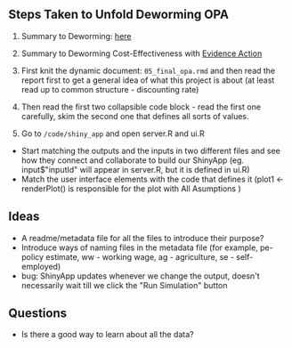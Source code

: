 ## Steps Taken to Unfold Deworming OPA

1. Summary to Deworming: [here](https://github.com/BITSS-OPA/Tutorials/blob/master/Summaries/Deworming/Deworm%20the%20World%20-%20summary.md)

2. Summary to Deworming Cost-Effectiveness with [Evidence Action](https://github.com/BITSS-OPA/Tutorials/blob/master/Summaries/Deworming/Deworming%20Cost-Effectiveness%20-%20summary.md)

3. First knit the dynamic document: `05_final_opa.rmd` and then read the report first to get a general idea of what this project is about (at least read up to common structure - discounting rate)

4. Then read the first two collapsible code block - read the first one carefully, skim the second one that defines all sorts of values.

5. Go to `/code/shiny_app` and open server.R and ui.R
  - Start matching the outputs and the inputs in two different files and see how they connect and collaborate to build our ShinyApp (eg. input$"inputId" will appear in server.R, but it is defined in ui.R)
  - Match the user interface elements with the code that defines it (plot1 <- renderPlot() is responsible for the plot with All Asumptions )

## Ideas

- A readme/metadata file for all the files to introduce their purpose?
- Introduce ways of naming files in the metadata file  (for example, pe- policy estimate, ww - working wage, ag - agriculture, se - self-employed)
- bug: ShinyApp updates whenever we change the output, doesn't necessarily wait till we click the "Run Simulation" button

## Questions

- Is there a good way to learn about all the data?
